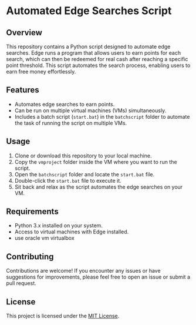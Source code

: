 # Automated Edge Searches Script

## Overview
This repository contains a Python script designed to automate edge searches. Edge runs a program that allows users to earn points for each search, which can then be redeemed for real cash after reaching a specific point threshold. This script automates the search process, enabling users to earn free money effortlessly.

## Features
- Automates edge searches to earn points.
- Can be run on multiple virtual machines (VMs) simultaneously.
- Includes a batch script (`start.bat`) in the `batchscript` folder to automate the task of running the script on multiple VMs.

## Usage
1. Clone or download this repository to your local machine.
2. Copy the `vmproject` folder inside the VM where you want to run the script.
3. Open the `batchscript` folder and locate the `start.bat` file.
4. Double-click the `start.bat` file to execute it.
5. Sit back and relax as the script automates the edge searches on your VM.

## Requirements
- Python 3.x installed on your system.
- Access to virtual machines with Edge installed.
- use oracle vm virtualbox

## Contributing
Contributions are welcome! If you encounter any issues or have suggestions for improvements, please feel free to open an issue or submit a pull request.

## License
This project is licensed under the [MIT License](LICENSE).
